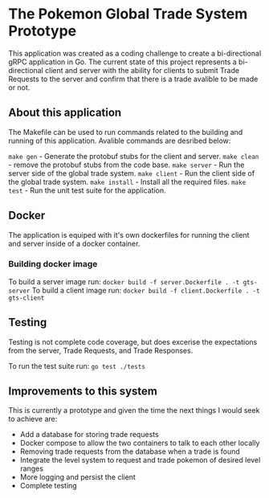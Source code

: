 # The Pokemon Global Trade System Prototype
This application was created as a coding challenge to create a bi-directional gRPC application in Go.
The current state of this project represents a bi-directional client and server with the ability for clients
to submit Trade Requests to the server and confirm that there is a trade avalible to be made or not. 

## About this application
The Makefile can be used to run commands related to the building and running of this application. Avalible commands are desribed below: 

`make gen` - Generate the protobuf stubs for the client and server. 
`make clean` - remove the protobuf stubs from the code base. 
`make server` - Run the server side of the global trade system.
`make client` - Run the client side of the global trade system.
`make install` - Install all the required files.
`make test` - Run the unit test suite for the application.

## Docker
The application is equiped with it's own dockerfiles for running the client and server inside of a docker container. 

### Building docker image
To build a server image run: `docker build -f server.Dockerfile . -t gts-server`
To build a client image run: `docker build -f client.Dockerfile . -t gts-client`

## Testing
Testing is not complete code coverage, but does excerise the expectations from the server, Trade Requests, and Trade Responses. 

To run the test suite run: `go test ./tests`

## Improvements to this system
This is currently a prototype and given the time the next things I would seek to achieve are:

- Add a database for storing trade requests
- Docker compose to allow the two containers to talk to each other locally
- Removing trade requests from the database when a trade is found
- Integrate the level system to request and trade pokemon of desired level ranges
- More logging and persist the client
- Complete testing 


